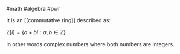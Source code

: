 #math #algebra #pwr 

It is an [[commutative ring]] described as:
 
$\mathbb{Z}[i] = \{ a + bi : a,b \in \mathbb{Z}\}$

In other words complex numbers where both numbers are integers.
